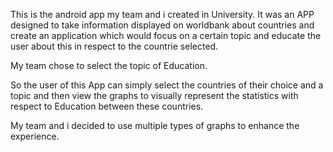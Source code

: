 
This is the android app my team and i created in University. It was an APP designed to take information displayed on worldbank about countries and create an application which would focus on a certain topic and educate the user about this in respect to the countrie selected.

My team chose to select the topic of Education.

So the user of this App can simply select the countries of their choice and a topic and then view the graphs to visually represent the statistics with respect to Education between these countries.

My team and i decided to use multiple types of graphs to enhance the experience.
